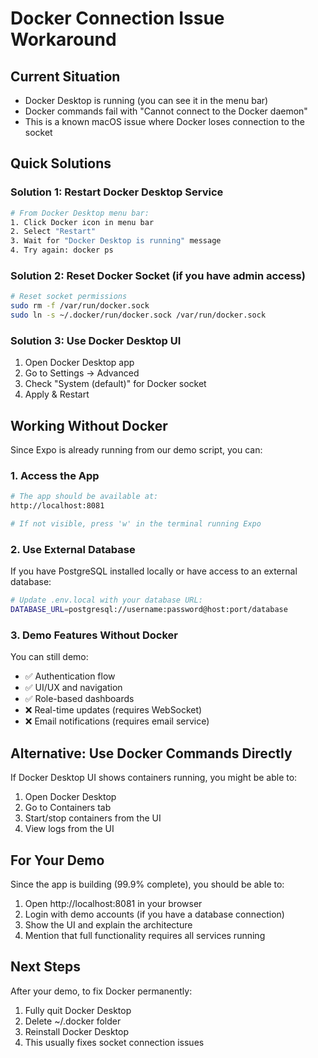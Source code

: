 # Docker Connection Issue Workaround

## Current Situation
- Docker Desktop is running (you can see it in the menu bar)
- Docker commands fail with "Cannot connect to the Docker daemon"
- This is a known macOS issue where Docker loses connection to the socket

## Quick Solutions

### Solution 1: Restart Docker Desktop Service
```bash
# From Docker Desktop menu bar:
1. Click Docker icon in menu bar
2. Select "Restart"
3. Wait for "Docker Desktop is running" message
4. Try again: docker ps
```

### Solution 2: Reset Docker Socket (if you have admin access)
```bash
# Reset socket permissions
sudo rm -f /var/run/docker.sock
sudo ln -s ~/.docker/run/docker.sock /var/run/docker.sock
```

### Solution 3: Use Docker Desktop UI
1. Open Docker Desktop app
2. Go to Settings → Advanced
3. Check "System (default)" for Docker socket
4. Apply & Restart

## Working Without Docker

Since Expo is already running from our demo script, you can:

### 1. Access the App
```bash
# The app should be available at:
http://localhost:8081

# If not visible, press 'w' in the terminal running Expo
```

### 2. Use External Database
If you have PostgreSQL installed locally or have access to an external database:

```bash
# Update .env.local with your database URL:
DATABASE_URL=postgresql://username:password@host:port/database
```

### 3. Demo Features Without Docker
You can still demo:
- ✅ Authentication flow
- ✅ UI/UX and navigation
- ✅ Role-based dashboards
- ❌ Real-time updates (requires WebSocket)
- ❌ Email notifications (requires email service)

## Alternative: Use Docker Commands Directly

If Docker Desktop UI shows containers running, you might be able to:

1. Open Docker Desktop
2. Go to Containers tab
3. Start/stop containers from the UI
4. View logs from the UI

## For Your Demo

Since the app is building (99.9% complete), you should be able to:

1. Open http://localhost:8081 in your browser
2. Login with demo accounts (if you have a database connection)
3. Show the UI and explain the architecture
4. Mention that full functionality requires all services running

## Next Steps

After your demo, to fix Docker permanently:
1. Fully quit Docker Desktop
2. Delete ~/.docker folder
3. Reinstall Docker Desktop
4. This usually fixes socket connection issues